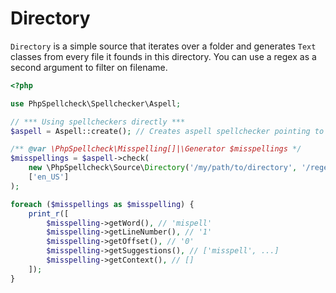 # Directory

`Directory` is a simple source that iterates over a folder and generates
`Text` classes from every file it founds in this directory. You can use a regex
as a second argument to filter on filename.

```php
<?php

use PhpSpellcheck\Spellchecker\Aspell;

// *** Using spellcheckers directly ***
$aspell = Aspell::create(); // Creates aspell spellchecker pointing to "aspell" as it's binary path

/** @var \PhpSpellcheck\Misspelling[]|\Generator $misspellings */
$misspellings = $aspell->check(
    new \PhpSpellcheck\Source\Directory('/my/path/to/directory', '/regexpattern/'),
    ['en_US']
);

foreach ($misspellings as $misspelling) {
    print_r([
        $misspelling->getWord(), // 'mispell'
        $misspelling->getLineNumber(), // '1'
        $misspelling->getOffset(), // '0'
        $misspelling->getSuggestions(), // ['misspell', ...]
        $misspelling->getContext(), // []
    ]);
}
```
